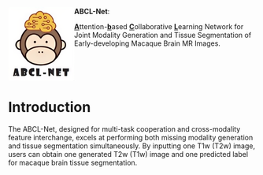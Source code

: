 <div>
<img src="logo.png" align="left" style="margin: 10 10 10 10;" height="150px">
	

<strong>ABCL-Net</strong>: 

<b><u>A</u></b>ttention-<b><u>b</u></b>ased <b><u>C</u></b>ollaborative <b><u>L</u></b>earning Network for Joint Modality Generation and Tissue Segmentation of Early-developing Macaque Brain MR Images.
</div>
<br />


<br />
<br />

# Introduction
The ABCL-Net, designed for multi-task cooperation and cross-modality feature interchange, excels at performing both missing modality generation and tissue segmentation simultaneously. By inputting one T1w (T2w) image, users can obtain one generated T2w (T1w) image and one predicted label for macaque brain tissue segmentation.
